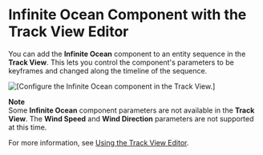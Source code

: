 # Infinite Ocean Component with the Track View Editor<a name="infinite-ocean-track-view-editor"></a>

You can add the **Infinite Ocean** component to an entity sequence in the **Track View**\. This lets you control the component's parameters to be keyframes and changed along the timeline of the sequence\.

![\[Configure the Infinite Ocean component in the Track View.\]](http://docs.aws.amazon.com/lumberyard/latest/userguide/images/infiniteocean/infinite-ocean-component-17.png)

**Note**  
Some **Infinite Ocean** component parameters are not available in the **Track View**\. The **Wind Speed** and **Wind Direction** parameters are not supported at this time\.

For more information, see [Using the Track View Editor](cinematics-track-view-editor.md)\.